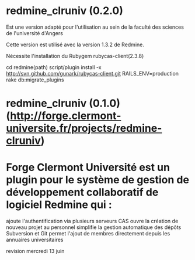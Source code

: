 # redmine_clruniv (0.2.0)
Est une version adapté pour l'utilisation au sein de la faculté des sciences de l'université d'Angers

Cette version est utilisé avec la version 1.3.2 de Redmine. 

Nécessite l'installation du Rubygem rubycas-client(2.3.8)

cd redmine(path)
script/plugin install -x http://svn.github.com/gunark/rubycas-client.git
RAILS_ENV=production rake db:migrate_plugins


# redmine_clruniv (0.1.0) (http://forge.clermont-universite.fr/projects/redmine-clruniv)
# Forge Clermont Université est un plugin pour le système de gestion de développement collaboratif de logiciel Redmine qui :
ajoute l'authentification via plusieurs serveurs CAS
ouvre la création de nouveau projet au personnel
simplifie la gestion automatique des dépôts Subversion et Git
permet l'ajout de membres directement depuis les annuaires universitaires

revision mercredi 13 juin
